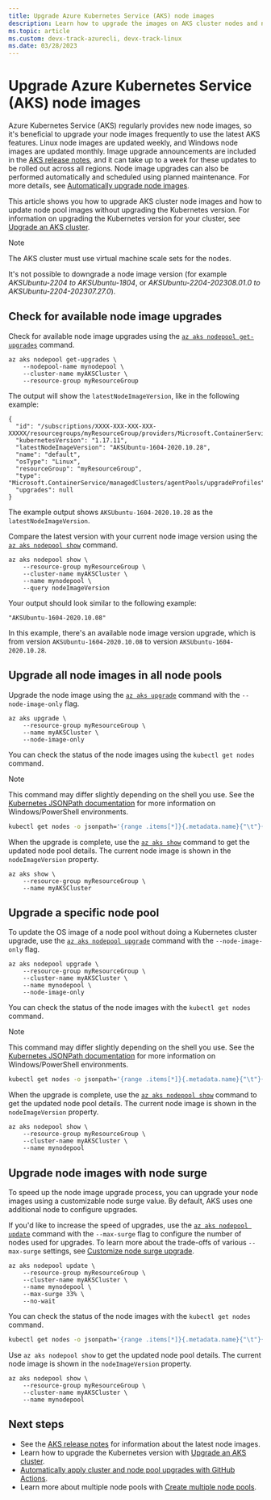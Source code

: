 ```yaml
---
title: Upgrade Azure Kubernetes Service (AKS) node images
description: Learn how to upgrade the images on AKS cluster nodes and node pools.
ms.topic: article
ms.custom: devx-track-azurecli, devx-track-linux
ms.date: 03/28/2023
---
```


# Upgrade Azure Kubernetes Service (AKS) node images

Azure Kubernetes Service (AKS) regularly provides new node images, so it's beneficial to upgrade your node images frequently to use the latest AKS features. Linux node images are updated weekly, and Windows node images are updated monthly. Image upgrade announcements are included in the [AKS release notes](https://github.com/Azure/AKS/releases), and it can take up to a week for these updates to be rolled out across all regions. Node image upgrades can also be performed automatically and scheduled using planned maintenance. For more details, see [Automatically upgrade node images][auto-upgrade-node-image].

This article shows you how to upgrade AKS cluster node images and how to update node pool images without upgrading the Kubernetes version. For information on upgrading the Kubernetes version for your cluster, see [Upgrade an AKS cluster][upgrade-cluster].

> [!NOTE]
> The AKS cluster must use virtual machine scale sets for the nodes.
> 
> It's not possible to downgrade a node image version (for example *AKSUbuntu-2204 to AKSUbuntu-1804*, or *AKSUbuntu-2204-202308.01.0 to AKSUbuntu-2204-202307.27.0*).

## Check for available node image upgrades

Check for available node image upgrades using the [`az aks nodepool get-upgrades`][az-aks-nodepool-get-upgrades] command.

```azurecli-interactive
az aks nodepool get-upgrades \
    --nodepool-name mynodepool \
    --cluster-name myAKSCluster \
    --resource-group myResourceGroup
```

The output will show the `latestNodeImageVersion`, like in the following example:

```output
{
  "id": "/subscriptions/XXXX-XXX-XXX-XXX-XXXXX/resourcegroups/myResourceGroup/providers/Microsoft.ContainerService/managedClusters/myAKSCluster/agentPools/mynodepool/upgradeProfiles/default",
  "kubernetesVersion": "1.17.11",
  "latestNodeImageVersion": "AKSUbuntu-1604-2020.10.28",
  "name": "default",
  "osType": "Linux",
  "resourceGroup": "myResourceGroup",
  "type": "Microsoft.ContainerService/managedClusters/agentPools/upgradeProfiles",
  "upgrades": null
}
```

The example output shows `AKSUbuntu-1604-2020.10.28` as the `latestNodeImageVersion`.

Compare the latest version with your current node image version using the [`az aks nodepool show`][az-aks-nodepool-show] command.

```azurecli-interactive
az aks nodepool show \
    --resource-group myResourceGroup \
    --cluster-name myAKSCluster \
    --name mynodepool \
    --query nodeImageVersion
```

Your output should look similar to the following example:

```output
"AKSUbuntu-1604-2020.10.08"
```

In this example, there's an available node image version upgrade, which is from version `AKSUbuntu-1604-2020.10.08` to version `AKSUbuntu-1604-2020.10.28`.

## Upgrade all node images in all node pools

Upgrade the node image using the [`az aks upgrade`][az-aks-upgrade] command with the `--node-image-only` flag.

```azurecli-interactive
az aks upgrade \
    --resource-group myResourceGroup \
    --name myAKSCluster \
    --node-image-only
```

You can check the status of the node images using the `kubectl get nodes` command.

>[!NOTE]
> This command may differ slightly depending on the shell you use. See the [Kubernetes JSONPath documentation][kubernetes-json-path] for more information on Windows/PowerShell environments.

```bash
kubectl get nodes -o jsonpath='{range .items[*]}{.metadata.name}{"\t"}{.metadata.labels.kubernetes\.azure\.com\/node-image-version}{"\n"}{end}'
```

When the upgrade is complete, use the [`az aks show`][az-aks-show] command to get the updated node pool details. The current node image is shown in the `nodeImageVersion` property.

```azurecli-interactive
az aks show \
    --resource-group myResourceGroup \
    --name myAKSCluster
```

## Upgrade a specific node pool

To update the OS image of a node pool without doing a Kubernetes cluster upgrade, use the [`az aks nodepool upgrade`][az-aks-nodepool-upgrade] command with the `--node-image-only` flag.

```azurecli-interactive
az aks nodepool upgrade \
    --resource-group myResourceGroup \
    --cluster-name myAKSCluster \
    --name mynodepool \
    --node-image-only
```

You can check the status of the node images with the `kubectl get nodes` command.

>[!NOTE]
> This command may differ slightly depending on the shell you use. See the [Kubernetes JSONPath documentation][kubernetes-json-path] for more information on Windows/PowerShell environments.

```bash
kubectl get nodes -o jsonpath='{range .items[*]}{.metadata.name}{"\t"}{.metadata.labels.kubernetes\.azure\.com\/node-image-version}{"\n"}{end}'
```

When the upgrade is complete, use the [`az aks nodepool show`][az-aks-nodepool-show] command to get the updated node pool details. The current node image is shown in the `nodeImageVersion` property.

```azurecli-interactive
az aks nodepool show \
    --resource-group myResourceGroup \
    --cluster-name myAKSCluster \
    --name mynodepool
```

## Upgrade node images with node surge

To speed up the node image upgrade process, you can upgrade your node images using a customizable node surge value. By default, AKS uses one additional node to configure upgrades.

If you'd like to increase the speed of upgrades, use the [`az aks nodepool update`][az-aks-nodepool-update] command with the `--max-surge` flag to configure the number of nodes used for upgrades. To learn more about the trade-offs of various `--max-surge` settings, see [Customize node surge upgrade][max-surge].

```azurecli-interactive
az aks nodepool update \
    --resource-group myResourceGroup \
    --cluster-name myAKSCluster \
    --name mynodepool \
    --max-surge 33% \
    --no-wait
```

You can check the status of the node images with the `kubectl get nodes` command.

```bash
kubectl get nodes -o jsonpath='{range .items[*]}{.metadata.name}{"\t"}{.metadata.labels.kubernetes\.azure\.com\/node-image-version}{"\n"}{end}'
```

Use `az aks nodepool show` to get the updated node pool details. The current node image is shown in the `nodeImageVersion` property.

```azurecli-interactive
az aks nodepool show \
    --resource-group myResourceGroup \
    --cluster-name myAKSCluster \
    --name mynodepool
```

## Next steps

- See the [AKS release notes](https://github.com/Azure/AKS/releases) for information about the latest node images.
- Learn how to upgrade the Kubernetes version with [Upgrade an AKS cluster][upgrade-cluster].
- [Automatically apply cluster and node pool upgrades with GitHub Actions][github-schedule].
- Learn more about multiple node pools with [Create multiple node pools][use-multiple-node-pools].

<!-- LINKS - external -->
[kubernetes-json-path]: https://kubernetes.io/docs/reference/kubectl/jsonpath/

<!-- LINKS - internal -->
[upgrade-cluster]: upgrade-aks-cluster.md
[github-schedule]: node-upgrade-github-actions.md
[use-multiple-node-pools]: create-node-pools.md
[max-surge]: upgrade-aks-cluster.md#customize-node-surge-upgrade
[auto-upgrade-node-image]: auto-upgrade-node-image.md
[az-aks-nodepool-get-upgrades]: /cli/azure/aks/nodepool#az_aks_nodepool_get_upgrades
[az-aks-nodepool-show]: /cli/azure/aks/nodepool#az_aks_nodepool_show
[az-aks-nodepool-upgrade]: /cli/azure/aks/nodepool#az_aks_nodepool_upgrade
[az-aks-nodepool-update]: /cli/azure/aks/nodepool#az_aks_nodepool_update
[az-aks-upgrade]: /cli/azure/aks#az_aks_upgrade
[az-aks-show]: /cli/azure/aks#az_aks_show
